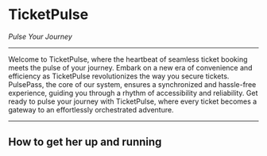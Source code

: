 # TicketPulse

*Pulse Your Journey*

---

Welcome to TicketPulse, where the heartbeat of seamless ticket booking meets the pulse of your journey. Embark on a new era of convenience and efficiency as TicketPulse revolutionizes the way you secure tickets. PulsePass, the core of our system, ensures a synchronized and hassle-free experience, guiding you through a rhythm of accessibility and reliability. Get ready to pulse your journey with TicketPulse, where every ticket becomes a gateway to an effortlessly orchestrated adventure.

---

## How to get her up and running
